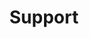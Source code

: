 ---
title: Support
tags:
icon: support
svg: '<svg xmlns="http://www.w3.org/2000/svg" width="24" height="24" fill="none" viewBox="0 0 24 24" stroke-width="1.5" stroke-linecap="round" stroke-linejoin="round" stroke="currentColor"><circle cx="12" cy="12" r="9"/><path d="m18 6-3.525 3.525M6 18l3.525-3.525M6 6l3.525 3.525M18 18l-3.525-3.525m-4.95 0c-1.348-1.348-1.348-3.601 0-4.95m0 4.95c1.348 1.348 3.601 1.348 4.95 0m0 0c1.348-1.348 1.348-3.601 0-4.95m0 0c-1.348-1.348-3.601-1.348-4.95 0"/></svg>'
---